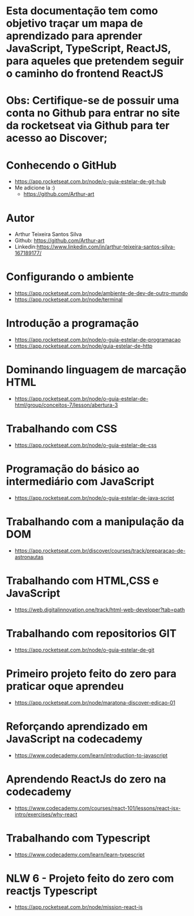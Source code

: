 # Esta documentação tem como objetivo traçar um mapa de aprendizado para aprender JavaScript, TypeScript, ReactJS, para aqueles que pretendem seguir o caminho do frontend ReactJS


# Obs: Certifique-se de possuir uma conta no Github para entrar no site da rocketseat via Github para ter acesso ao Discover;

# Conhecendo o GitHub
- https://app.rocketseat.com.br/node/o-guia-estelar-de-git-hub
- Me adicione la :)
	- https://github.com/Arthur-art

# Autor 
- Arthur Teixeira Santos Silva
- Github: https://github.com/Arthur-art
- Linkedin:https://www.linkedin.com/in/arthur-teixeira-santos-silva-167189177/


# Configurando o ambiente 
- https://app.rocketseat.com.br/node/ambiente-de-dev-de-outro-mundo
- https://app.rocketseat.com.br/node/terminal

# Introdução a programação
- https://app.rocketseat.com.br/node/o-guia-estelar-de-programacao
- https://app.rocketseat.com.br/node/guia-estelar-de-http

# Dominando linguagem de marcação HTML
- https://app.rocketseat.com.br/node/o-guia-estelar-de-html/group/conceitos-7/lesson/abertura-3

# Trabalhando com CSS
- https://app.rocketseat.com.br/node/o-guia-estelar-de-css

# Programação do básico ao intermediário com JavaScript
- https://app.rocketseat.com.br/node/o-guia-estelar-de-java-script

# Trabalhando com a manipulação da DOM
- https://app.rocketseat.com.br/discover/courses/track/preparacao-de-astronautas

# Trabalhando com HTML,CSS e JavaScript
- https://web.digitalinnovation.one/track/html-web-developer?tab=path

# Trabalhando com repositorios GIT
- https://app.rocketseat.com.br/node/o-guia-estelar-de-git

# Primeiro projeto feito do zero para praticar oque aprendeu
- https://app.rocketseat.com.br/node/maratona-discover-edicao-01

# Reforçando aprendizado em JavaScript na codecademy
- https://www.codecademy.com/learn/introduction-to-javascript

# Aprendendo ReactJs do zero na codecademy
- https://www.codecademy.com/courses/react-101/lessons/react-jsx-intro/exercises/why-react

# Trabalhando com Typescript
- https://www.codecademy.com/learn/learn-typescript

# NLW 6 - Projeto feito do zero com reactjs Typescript
- https://app.rocketseat.com.br/node/mission-react-js
